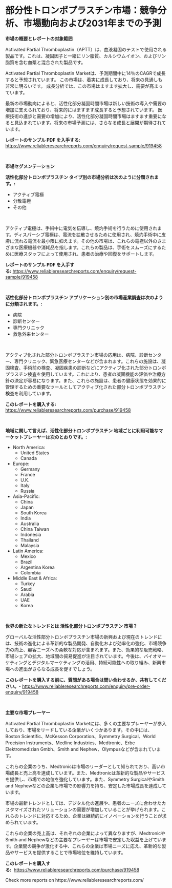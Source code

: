 <p><h1>部分性トロンボプラスチン市場：競争分析、市場動向および2031年までの予測</h1></p><p><strong>市場の概要とレポートの対象範囲</strong></p>
<p><p>Activated Partial Thromboplastin（APTT）は、血液凝固のテストで使用される製品です。これは、凝固因子と一緒にリン脂質、カルシウムイオン、およびリン脂質を含む血漿と混合された製品です。　</p><p>Activated Partial Thromboplastin Marketは、予測期間中に14％のCAGRで成長すると予想されています。 この市場は、着実に成長しており、将来の見通しも非常に明るいです。 成長分析では、この市場はますます拡大し、需要が高まっています。</p><p>最新の市場動向によると、活性化部分凝固時間市場は新しい技術の導入や需要の増加に支えられており、将来的にはますます成長すると予想されています。 医療技術の進歩と需要の増加により、活性化部分凝固時間市場はますます重要になると見込まれています。将来の市場予測には、さらなる成長と展開が期待されています。</p></p>
<p><strong>レポートのサンプル PDF を入手する:</strong> <a href="https://www.reliableresearchreports.com/enquiry/request-sample/919458">https://www.reliableresearchreports.com/enquiry/request-sample/919458</a></p>
<p>&nbsp;</p>
<p><strong>市場セグメンテーション</strong></p>
<p><strong>活性化部分トロンボプラスチン タイプ別の市場分析は次のように分類されます。:</strong></p>
<p><ul><li>アクティブ電極</li><li>分散電極</li><li>その他</li></ul></p>
<p>&nbsp;</p>
<p><p>アクティブ電極は、手術中に電気を伝導し、焼灼手術を行うために使用されます。ディスパーシブ電極は、電流を拡散させるために使用され、焼灼手術中に皮膚に流れる電流を最小限に抑えます。その他の市場は、これらの電極以外のさまざまな医療機器や消耗品を指します。これらの製品は、手術をスムーズにするために医療スタッフによって使用され、患者の治療や回復をサポートします。</p></p>
<p><strong>レポートのサンプル PDF を入手する:</strong>&nbsp;<a href="https://www.reliableresearchreports.com/enquiry/request-sample/919458">https://www.reliableresearchreports.com/enquiry/request-sample/919458</a></p>
<p>&nbsp;</p>
<p><strong> 活性化部分トロンボプラスチン アプリケーション別の市場産業調査は次のように分類されます。:</strong></p>
<p><ul><li>病院</li><li>診断センター</li><li>専門クリニック</li><li>救急外来センター</li></ul></p>
<p>&nbsp;</p>
<p><p>アクティブ化された部分トロンボプラスチン市場の応用は、病院、診断センター、専門クリニック、緊急医療センターなどが含まれます。これらの施設は、凝固検査、手術前の検査、凝固疾患の診断などにアクティブ化された部分トロンボプラスチン検査を使用しています。これにより、患者の凝固機能の評価や治療方針の決定が容易になります。また、これらの施設は、患者の健康状態を効果的に管理するための重要なツールとしてアクティブ化された部分トロンボプラスチン検査を利用しています。</p></p>
<p><strong>このレポートを購入する:</strong>&nbsp; <a href="https://www.reliableresearchreports.com/purchase/919458">https://www.reliableresearchreports.com/purchase/919458</a></p>
<p>&nbsp;</p>
<p><strong>地域に関して言えば、活性化部分トロンボプラスチン 地域ごとに利用可能なマーケットプレーヤーは次のとおりです。:</strong></p>
<p><ul>
    <li>
        North America:
        <ul>
            <li>United States</li>
            <li>Canada</li>
        </ul>
    </li>
    <li>
        Europe:
        <ul>
            <li>Germany</li>
            <li>France</li>
            <li>U.K.</li>
            <li>Italy</li>
            <li>Russia</li>
        </ul>
    </li>
    <li>
        Asia-Pacific:
        <ul>
            <li>China</li>
            <li>Japan</li>
            <li>South Korea</li>
            <li>India</li>
            <li>Australia</li>
            <li>China Taiwan</li>
            <li>Indonesia</li>
            <li>Thailand</li>
            <li>Malaysia</li>
        </ul>
    </li>
    <li>
        Latin America:
        <ul>
            <li>Mexico</li>
            <li>Brazil</li>
            <li>Argentina Korea</li>
            <li>Colombia</li>
        </ul>
    </li>
    <li>
        Middle East & Africa:
        <ul>
            <li>Turkey</li>
            <li>Saudi</li>
            <li>Arabia</li>
            <li>UAE</li>
            <li>Korea</li>
        </ul>
    </li>
    </ul></p>
<p>&nbsp;</p>
<p><strong>世界の新たなトレンドとは 活性化部分トロンボプラスチン 市場？</strong></p>
<p><p>グローバルな活性部分トロンボプラスチン市場の新興および現在のトレンドには、技術の進化による革新的な製品開発、自動化および効率化の強化、市場競争力の向上、顧客ニーズへの柔軟な対応が含まれます。また、効果的な販売戦略、市場シェアの拡大、地域間の貿易促進が注目されています。今後は、バイオマーケティングとデジタルマーケティングの活用、持続可能性への取り組み、新興市場への進出がさらなる成長を促すでしょう。</p></p>
<p><strong>このレポートを購入する前に、質問がある場合は問い合わせるか、共有してください。</strong>- <a href="https://www.reliableresearchreports.com/enquiry/pre-order-enquiry/919458">https://www.reliableresearchreports.com/enquiry/pre-order-enquiry/919458</a></p>
<p>&nbsp;</p>
<p><strong>主要な市場プレーヤー</strong></p>
<p><p>Activated Partial Thromboplastin Marketには、多くの主要なプレーヤーが参入しており、市場をリードしている企業がいくつかあります。その中には、Boston Scientific、McKesson Corporation、Symmetry Surgical、World Precision Instruments、Medline Industries、Medtronic、Erbe Elektromedizian Gmbh、Smith and Nephew、Olympusなどが含まれています。</p><p>これらの企業のうち、Medtronicは市場のリーダーとして知られており、高い市場成長と売上高を達成しています。また、Medtronicは革新的な製品やサービスを提供し、市場での地位を強化しています。また、Symmetry SurgicalやSmith and Nephewなどの企業も市場での影響力を持ち、安定した市場成長を達成しています。</p><p>市場の最新トレンドとしては、デジタル化の進展や、患者のニーズに合わせたカスタマイズされたソリューションの需要が増加していることが挙げられます。これらのトレンドに対応するため、企業は継続的にイノベーションを行うことが求められています。</p><p>これらの企業の売上高は、それぞれの企業によって異なりますが、MedtronicやSmith and Nephewなどの主要なプレーヤーは市場で安定した収益を上げています。企業間の競争が激化する中、これらの企業は市場ニーズに応え、革新的な製品やサービスを提供することで市場地位を維持しています。</p></p>
<p><strong>このレポートを購入する:</strong>&nbsp;&nbsp;<a href="https://www.reliableresearchreports.com/purchase/919458">https://www.reliableresearchreports.com/purchase/919458</a></p>
<p>Check more reports on https://www.reliableresearchreports.com/</p>